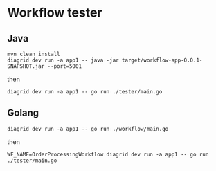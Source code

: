 # Workflow tester

## Java
```
mvn clean install
diagrid dev run -a app1 -- java -jar target/workflow-app-0.0.1-SNAPSHOT.jar --port=5001
```

then
```
diagrid dev run -a app1 -- go run ./tester/main.go
```

## Golang
```
diagrid dev run -a app1 -- go run ./workflow/main.go
```

then
```
WF_NAME=OrderProcessingWorkflow diagrid dev run -a app1 -- go run ./tester/main.go
```
